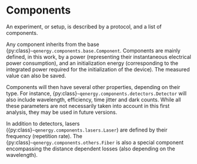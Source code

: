 # Components

An experiment, or setup, is described by a protocol, and a list of components.

Any component inherits from the base {py:class}`~qenergy.components.base.Component`. Components are mainly defined, in this work, by a power (representing their instantaneous electrical power consumption), and an initialization energy (corresponding to the integrated power required for the initialization of the device). The measured value can also be saved.

Components will then have several other properties, depending on their type. For instance, {py:class}`~qenergy.components.detectors.Detector` will also include wavelength, efficiency, time jitter and dark counts. While all these parameters are not necessarily taken into account in this first analysis, they may be used in future versions.

In addition to detectors, lasers ({py:class}`~qenergy.components.lasers.Laser`) are defined by their frequency (repetition rate). The {py:class}`~qenergy.components.others.Fiber` is also a special component encompassing the distance dependent losses (also depending on the wavelength).